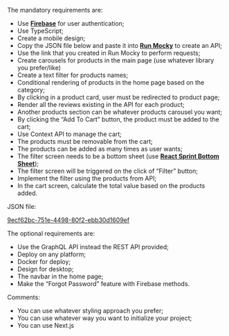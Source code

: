 The mandatory requirements are:

- Use [**Firebase**](https://firebase.google.com/) for user authentication;
- Use TypeScript;
- Create a mobile design;
- Copy the JSON file below and paste it into [**Run Mocky**](https://designer.mocky.io/) to create an API;
- Use the link that you created in Run Mocky to perform requests;
- Create carousels for products in the main page (use whatever library you prefer/like)
- Create a text filter for products names;
- Conditional rendering of products in the home page based on the category;
- By clicking in a product card, user must be redirected to product page;
- Render all the reviews existing in the API for each product;
- Another products section can be whatever products carousel you want;
- By clicking the “Add To Cart” button, the product must be added to the cart;
- Use Context API to manage the cart;
- The products must be removable from the cart;
- The products can be added as many times as user wants;
- The filter screen needs to be a bottom sheet (use [**React Sprint Bottom Sheet**](https://react-spring.bottom-sheet.dev/));
- The filter screen will be triggered on the click of “Filter” button;
- Implement the filter using the products from API;
- In the cart screen, calculate the total value based on the products added.

JSON file: 

[9ecf62bc-751e-4498-80f2-ebb30d1609ef](https://run.mocky.io/v3/9ecf62bc-751e-4498-80f2-ebb30d1609ef)

The optional requirements are:

- Use the GraphQL API instead the REST API provided;
- Deploy on any platform;
- Docker for deploy;
- Design for desktop;
- The navbar in the home page;
- Make the “Forgot Password” feature with Firebase methods.
    
    

Comments:

- You can use whatever styling approach you prefer;
- You can use whatever way you want to initialize your project;
- You can use Next.js
